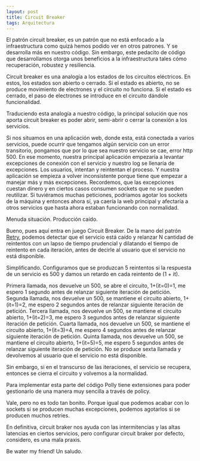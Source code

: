 ```yaml
---
layout: post
title: Circuit Breaker
tags: Arquitectura
---
```


El patrón circuit breaker, es un patrón que no está enfocado a la infraestructura como quizá hemos podido ver en otros patrones. Y se desarrolla más en nuestro código. Sin embargo, este pedacito de código que desarrollamos otorga unos beneficios a la infraestructura tales cómo recuperación, robustez y resiliencia.

Circuit breaker es una analogía a los estados de los circuitos eléctricos. En estos, los estados son abierto o cerrado. Si el estado es abierto, no se produce movimiento de electrones y el circuito no funciona. Si el estado es cerrado, el paso de electrones se introduce en el circuito dándole funcionalidad.

Traduciendo esta analogía a nuestro código, la principal solución que nos aporta circuit breaker es poder abrir, semi-abrir o cerrar la conexión a los servicios.

Si nos situamos en una aplicación web, donde esta, está conectada a varios servicios, puede ocurrir que tengamos algún servicio con un error transitorio, pongamos que por lo que sea nuestro servicio se cae, error http 500. En ese momento, nuestra principal aplicación empezaría a levantar excepciones de conexión con el servicio y nuestro log se llenaría de excepciones. Los usuarios, intentan y reintentan el proceso. Y nuestra aplicación se empieza a volver inconsistente porque tiene que empezar a manejar más y más excepciones. Recordemos, que las excepciones cuestan dinero y en ciertos casos consumen sockets que no se pueden reutilizar. Si tuviéramos muchas peticiones, podríamos agotar los sockets de la máquina y entonces ahora sí, ya caería la web principal y afectaría a otros servicios que hasta ahora estaban funcionando con normalidad.

Menuda situación. Producción caído.

Bueno, pues aquí entra en juego Circuit Breaker. De la mano del patrón [Retry](patron-retry "Patrón Retry"), podemos detectar que el servicio está caído y relanzar N cantidad de reintentos con un lapso de tiempo prudencial y dilatando el tiempo de reintento en cada iteración, antes de decirle al usuario que el servicio no está disponible.

Simplificando. Configuramos que se produzcan 5 reintentos si la respuesta de un servicio es 500 y damos un retardo en cada reintento de (1 + it). 

Primera llamada, nos devuelve un 500, se abre el circuito, 1+(it=0)=1, me espero 1 segundo antes de relanzar siguiente iteración de petición. 
Segunda llamada, nos devuelve un 500, se mantiene el circuito abierto, 1+(it=1)=2, me espero 2 segundos antes de relanzar siguiente iteración de petición. 
Tercera llamada, nos devuelve un 500, se mantiene el circuito abierto, 1+(it=2)=3, me espero 3 segundos antes de relanzar siguiente iteración de petición. 
Cuarta llamada, nos devuelve un 500, se mantiene el circuito abierto, 1+(it=3)=4, me espero 4 segundos antes de relanzar siguiente iteración de petición. 
Quinta llamada, nos devuelve un 500, se mantiene el circuito abierto, 1+(it=5)=5, me espero 5 segundos antes de relanzar siguiente iteración de petición. 
No se produce sexta llamada y devolvemos al usuario que el servicio no está disponible.

Sin embargo, si en el transcurso de las iteraciones, el servicio se recupera, entonces se cierra el circuito y volvemos a la normalidad.

Para implementar esta parte del código Polly tiene extensiones para poder gestionarlo de una manera muy sencilla a través de policy.

Vale, pero no es todo tan bonito. Porque igual que podemos acabar con lo sockets si se producen muchas excepciones, podemos agotarlos si se producen muchos retries.

En definitiva, circuit braker nos ayuda con las intermitencias y las altas latencias en ciertos servicios, pero configurar circuit braker por defecto, considero, es una mala praxis.

Be water my friend! Un saludo.

